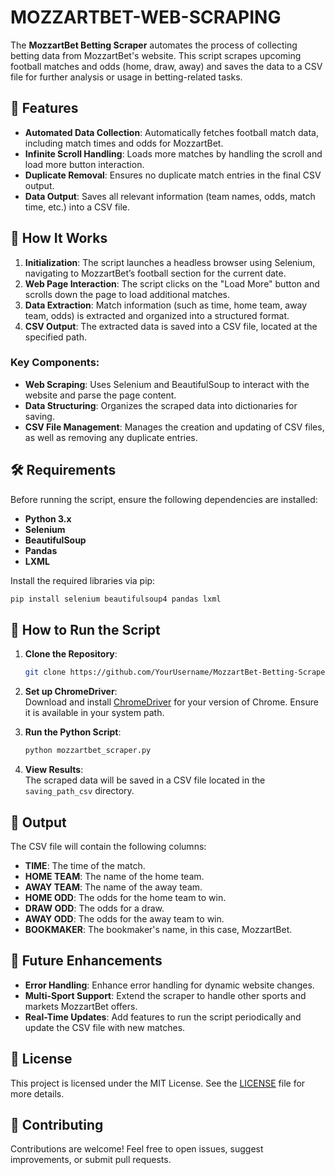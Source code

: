 # MOZZARTBET-WEB-SCRAPING

The **MozzartBet Betting Scraper** automates the process of collecting betting data from MozzartBet's website. This script scrapes upcoming football matches and odds (home, draw, away) and saves the data to a CSV file for further analysis or usage in betting-related tasks.

## 📌 Features

- **Automated Data Collection**: Automatically fetches football match data, including match times and odds for MozzartBet.
- **Infinite Scroll Handling**: Loads more matches by handling the scroll and load more button interaction.
- **Duplicate Removal**: Ensures no duplicate match entries in the final CSV output.
- **Data Output**: Saves all relevant information (team names, odds, match time, etc.) into a CSV file.

## 🚀 How It Works

1. **Initialization**: The script launches a headless browser using Selenium, navigating to MozzartBet’s football section for the current date.
2. **Web Page Interaction**: The script clicks on the "Load More" button and scrolls down the page to load additional matches.
3. **Data Extraction**: Match information (such as time, home team, away team, odds) is extracted and organized into a structured format.
4. **CSV Output**: The extracted data is saved into a CSV file, located at the specified path.

### Key Components:

- **Web Scraping**: Uses Selenium and BeautifulSoup to interact with the website and parse the page content.
- **Data Structuring**: Organizes the scraped data into dictionaries for saving.
- **CSV File Management**: Manages the creation and updating of CSV files, as well as removing any duplicate entries.

## 🛠️ Requirements

Before running the script, ensure the following dependencies are installed:

- **Python 3.x**
- **Selenium**
- **BeautifulSoup**
- **Pandas**
- **LXML**

Install the required libraries via pip:
```bash
pip install selenium beautifulsoup4 pandas lxml
```

## 🏃 How to Run the Script

1. **Clone the Repository**:
   ```bash
   git clone https://github.com/YourUsername/MozzartBet-Betting-Scraper.git
   ```

2. **Set up ChromeDriver**:  
   Download and install [ChromeDriver](https://sites.google.com/a/chromium.org/chromedriver/) for your version of Chrome. Ensure it is available in your system path.

3. **Run the Python Script**:
   ```bash
   python mozzartbet_scraper.py
   ```

4. **View Results**:  
   The scraped data will be saved in a CSV file located in the `saving_path_csv` directory.

## 📁 Output

The CSV file will contain the following columns:
- **TIME**: The time of the match.
- **HOME TEAM**: The name of the home team.
- **AWAY TEAM**: The name of the away team.
- **HOME ODD**: The odds for the home team to win.
- **DRAW ODD**: The odds for a draw.
- **AWAY ODD**: The odds for the away team to win.
- **BOOKMAKER**: The bookmaker's name, in this case, MozzartBet.

## 🔧 Future Enhancements

- **Error Handling**: Enhance error handling for dynamic website changes.
- **Multi-Sport Support**: Extend the scraper to handle other sports and markets MozzartBet offers.
- **Real-Time Updates**: Add features to run the script periodically and update the CSV file with new matches.

## 📝 License

This project is licensed under the MIT License. See the [LICENSE](LICENSE) file for more details.

## 🤝 Contributing

Contributions are welcome! Feel free to open issues, suggest improvements, or submit pull requests.

